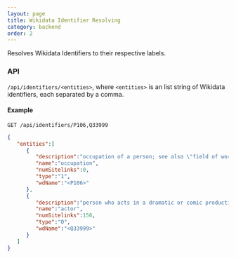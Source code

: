 ```yaml
---
layout: page
title: Wikidata Identifier Resolving
category: backend
order: 2
---
```


Resolves Wikidata Identifiers to their respective labels. 

### API
`/api/identifiers/<entities>`, where `<entities>` is an list string of Wikidata identifiers, each separated by a comma.

#### Example
`GET /api/identifiers/P106,Q33999`   

```json
{
   "entities":[
      {
         "description":"occupation of a person; see also \"field of work\" (Property:P101), \"position held\" (Property:P39)",
         "name":"occupation",
         "numSitelinks":0,
         "type":"1",
         "wdName":"<P106>"
      },
      {
         "description":"person who acts in a dramatic or comic production and works in film, television, theatre, or radio",
         "name":"actor",
         "numSitelinks":156,
         "type":"0",
         "wdName":"<Q33999>"
      }
   ]
}
```

